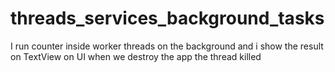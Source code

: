 # threads_services_background_tasks
I run counter inside worker threads on the background and i show the result on TextView on UI 
when we destroy the app the thread killed
